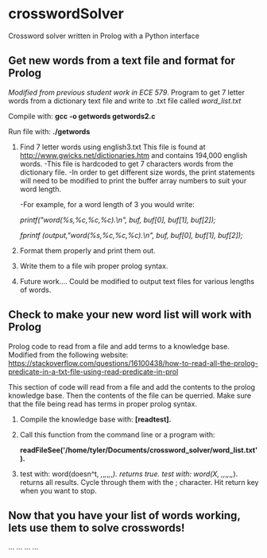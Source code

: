 # crosswordSolver
Crossword solver written in Prolog with a Python interface

## Get new words from a text file and format for Prolog

*Modified from previous student work in ECE 579*.
Program to get 7 letter words from a dictionary text file and write to .txt file called *word_list.txt*

Compile with:
**gcc -o getwords getwords2.c**

Run file with:
**./getwords**

1. Find 7 letter words using english3.txt
    This file is found at http://www.gwicks.net/dictionaries.htm
    and contains 194,000 english words.
    -This file is hardcoded to get 7 characters words from the dictionary file.
    -In order to get different size words, the print statements will need to
     be modified to print the buffer array numbers to suit your word length.

    -For example, for a word length of 3 you would write:

     *printf("word(%s,%c,%c,%c).\n", buf, buf[0], buf[1], buf[2]);*

     *fprintf (output,"word(%s,%c,%c,%c).\n", buf, buf[0], buf[1], buf[2]);*

 2. Format them properly and print them out.
 3. Write them to a file wih proper prolog syntax.
 4. Future work.... Could be modified to output text files for various lengths of words.


## Check to make your new word list will work with Prolog

Prolog code to read from a file and add terms to a knowledge base.
Modified from the following website:
https://stackoverflow.com/questions/16100438/how-to-read-all-the-prolog-predicate-in-a-txt-file-using-read-predicate-in-prol

This section of code will read from a file and add the contents to
the prolog knowledge base. Then the contents of the file can be querried.
Make sure that the file being read has terms in proper prolog syntax.

1. Compile the knowledge base with:
   **[readtest].**

2. Call this function from the command line or a program with:

   **readFileSee('/home/tyler/Documents/crossword_solver/word_list.txt').**
3. test with:
              word(doesn^t, _,_,_,_,_,_,_).
              returns true.
   test with:
              word(X, _,_,_,_,_,_,_).
              returns all results. Cycle through them with the ; character.
              Hit return key when you want to stop.

## Now that you have your list of words working, lets use them to solve crosswords!

...
...
...
...
